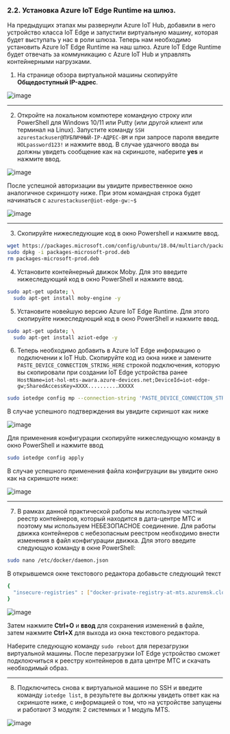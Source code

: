 ### 2.2. Установка Azure IoT Edge Runtime на шлюз.
На предыдущих этапах мы развернули Azure IoT Hub, добавили в него устройство класса IoT Edge и запустили виртуальную машину, которая будет выступать у нас в роли шлюза. Теперь нам необходимо установить Azure IoT Edge Runtime на наш шлюз. Azure IoT Edge Runtime будет отвечать за коммуникацию с Azure IoT Hub и управлять контейнерными нагрузками.

1. На странице обзора виртуальной машины скопируйте **Общедоступный IP-адрес**.

![image](https://user-images.githubusercontent.com/34028526/155173905-992e7d8c-b5a5-4377-987e-8b2ef5245119.png)

---

2. Откройте на локальном компютере командную строку или PowerShell для Windows 10/11 или Putty (или другой клиент или терминал на Linux).
Запустите команду `SSH azurestackuser@ПУБЛИЧНЫЙ-IP-АДРЕС-ВМ` и при запросе пароля введите `HOLpassword123!` и нажмите ввод.
В случае удачного ввода вы должны увидеть сообщение как на скриншоте, наберите **yes** и нажмите ввод.

![image](https://user-images.githubusercontent.com/34028526/155206712-82b4eb94-1c20-4fb6-a4a3-2574fcbc95c8.png)

После успешной авторизации вы увидите привественное окно аналогичное скриншоту ниже. При этом командная строка будет начинаться с `azurestackuser@iot-edge-gw:~$`

![image](https://user-images.githubusercontent.com/34028526/155207013-10f5e7e0-290d-4444-81f9-ef2050c54236.png)


---

3. Скопируйте нижеследующие код в окно Powershell и нажмите ввод.
``` Bash
wget https://packages.microsoft.com/config/ubuntu/18.04/multiarch/packages-microsoft-prod.deb -O packages-microsoft-prod.deb
sudo dpkg -i packages-microsoft-prod.deb
rm packages-microsoft-prod.deb
```

4. Установите контейнерный движок Moby. Для это введите нижеследующий код в окно PowerShell и нажмите ввод.
``` Bash
sudo apt-get update; \
  sudo apt-get install moby-engine -y
```

5. Установите новейшую версию Azure IoT Edge Runtime. Для этого скопируйте нижеследующий код в окно PowerShell и нажмите ввод.
``` Bash
sudo apt-get update; \
  sudo apt-get install aziot-edge -y
```
6. Теперь необходимо добавить в Azure IoT Edge информацию о подключении к IoT Hub. Скопируйте код из окна ниже и замените `PASTE_DEVICE_CONNECTION_STRING_HERE` строкой подключения, которую вы скопировали при создании IoT Edge устройства ранее `HostName=iot-hol-mts-awara.azure-devices.net;DeviceId=iot-edge-gw;SharedAccessKey=XXXX..........XXXXX` 
``` Bash
sudo iotedge config mp --connection-string 'PASTE_DEVICE_CONNECTION_STRING_HERE'
```
В случае успешного подтверждения вы увидите скриншот как ниже

![image](https://user-images.githubusercontent.com/34028526/155209816-cd2953b4-6a22-4ede-97e4-41b6d3d2d246.png)

Для применения конфигурации скопируйте нижеследующую команду в окно PowerShell и нажмите ввод
```Bash
sudo iotedge config apply
```

В случае успешного применения файла конфигруации вы увидите окно как на скриншоте ниже:

![image](https://user-images.githubusercontent.com/34028526/155210220-be03423f-f564-415c-940c-280e283f82ad.png)

---

7. В рамках данной практической работы мы используем частный реестр контейнеров, который находится в дата-центре МТС и поэтому мы используем НЕБЕЗОПАСНОЕ соединение. 
Для работы движка контейнеров с небезопасным реестром необходимо внести изменения в файл конфигурации движка. Для этого введите следующую команду в окне PowerShell:
```Bash
sudo nano /etc/docker/daemon.json
```

В открывшемся окне текстового редактора добавьсте следующий текст
```Bash
{
  "insecure-registries" : ["docker-private-registry-at-mts.azuremsk.cloudapp.ec.mts.ru:5000"]
}
```

![image](https://user-images.githubusercontent.com/34028526/155213949-feae0959-efc7-4142-8dc7-78f2dbde7823.png)

Затем нажмите **Ctrl+O** и **ввод** для сохранения изменений в файле, затем нажмите **Ctrl+X** для выхода из окна текстового редактора.

Наберите следующую команду `sudo reboot` для перезагрузки виртуальной машины. После перезагрузки IoT Edge устройство сможет подклоючиться к реестру контейнеров в дата центре МТС и скачать необходимый образ.

---

8. Подключитесь снова к виртуальной машине по SSH и введите команду `iotedge list`, в результете вы должны увидеть ответ как на скриншоте ниже, с информацией о том, что на устройстве запущены и работают 3 модуля: 2 системных и 1 модуль MTS.

![image](https://user-images.githubusercontent.com/34028526/155213802-384c6f2d-b89f-4ef4-a7df-72182d2c0dc5.png)


